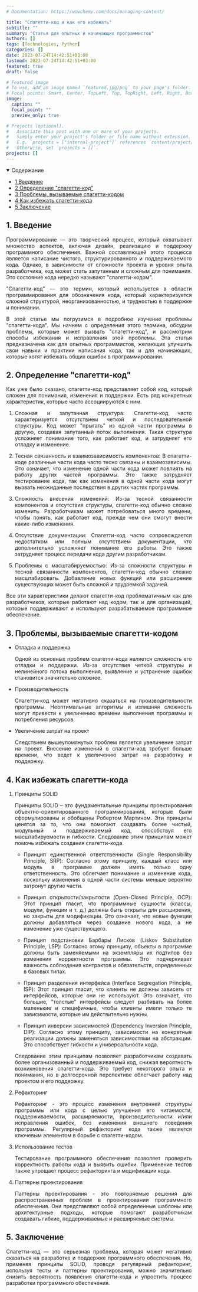 ```yaml
---
# Documentation: https://wowchemy.com/docs/managing-content/

title: "Спагетти-код и как его избежать"
subtitle: ""
summary: "Статья для опытных и начинающих программистов"
authors: []
tags: [Technologies, Python]
categories: []
date: 2023-07-24T14:42:51+03:00
lastmod: 2023-07-24T14:42:51+03:00
featured: true
draft: false

# Featured image
# To use, add an image named `featured.jpg/png` to your page's folder.
# Focal points: Smart, Center, TopLeft, Top, TopRight, Left, Right, BottomLeft, Bottom, BottomRight.
image:
  caption: ""
  focal_point: ""
  preview_only: true

# Projects (optional).
#   Associate this post with one or more of your projects.
#   Simply enter your project's folder or file name without extension.
#   E.g. `projects = ["internal-project"]` references `content/project/deep-learning/index.md`.
#   Otherwise, set `projects = []`.
projects: []
---
```

<details class="toc-inpage d-print-none  " open="">
<summary class="font-weight-bold">Содержание</summary>
<nav id="TableOfContents" class="nav flex-column">
<ul>
<li class="nav-item"><a href="#introduction" class="nav-link"><span class="section-num">1</span> Введение</a></li>
<li class="nav-item"><a href="#temp" class="nav-link"><span class="section-num">2</span> Определение "спагетти-код"</a></li>
<li class="nav-item"><a href="#problems" class="nav-link"><span class="section-num">3</span> Проблемы, вызываемые спагетти-кодом</a></li>
<li class="nav-item"><a href="#solution" class="nav-link"><span class="section-num">4</span> Как избежать спагетти-кода</a></li>
<li class="nav-item"><a href="#conclusion" class="nav-link"><span class="section-num">5</span> Заключение</a></li>
</ul>
</nav>
</details>




<h2 id='introduction'><span class="section-num"><b>1</span>. Введение</b></h2>
<p align="justify">Программирование — это творческий процесс, который охватывает множество аспектов, включая дизайн, реализацию и поддержку программного обеспечения. Важной составляющей этого процесса является написание чистого, структурированного и поддерживаемого кода. Однако, в зависимости от сложности проекта и уровня опыта разработчика, код может стать запутанным и сложным для понимания. Это состояние кода нередко называют "спагетти-кодом".</p>
<p align="justify">"Спагетти-код" — это термин, который используется в области программирования для обозначения кода, который характеризуется сложной структурой, неорганизованностью, и трудностью в поддержке и понимании.</p>
<p align="justify">В этой статье мы погрузимся в подробное изучение проблемы "спагетти-кода". Мы начнем с определения этого термина, обсудим проблемы, которые может вызвать "спагетти-код", и рассмотрим способы избежания и исправления этой проблемы. Эта статья предназначена как для опытных программистов, желающих улучшить свои навыки и практики написания кода, так и для начинающих, которые хотят избежать общих ошибок в программировании.</p>

<h2 id='temp'><span class="section-num"><b>2</span>. Определение "спагетти-код"</b></h2>
<p align="justify">Как уже было сказано, спагетти-код представляет собой код, который сложен для понимания, изменения и поддержки. Есть ряд конкретных характеристик, которые часто ассоциируются с ним.</p>
<ol>
<li><p align="justify">Сложная и запутанная структура: Спагетти-код часто характеризуется отсутствием четкой и последовательной структуры. Код может "прыгать" из одной части программы в другую, создавая запутанный поток выполнения. Такая структура усложняет понимание того, как работает код, и затрудняет его отладку и изменение.</p></li>
<li><p align="justify">Тесная связанность и взаимозависимость компонентов: В спагетти-коде различные части кода часто тесно связаны и взаимозависимы. Это означает, что изменение одной части кода может повлиять на работу других частей программы. Это также затрудняет тестирование кода, так как изменения в одной части кода могут вызвать неожиданные последствия в других частях программы.</p></li>
<li><p align="justify">Сложность внесения изменений: Из-за тесной связанности компонентов и отсутствия структуры, спагетти-код обычно сложно изменить. Разработчикам может потребоваться много времени, чтобы понять, как работает код, прежде чем они смогут внести какие-либо изменения.</p></li>
<li><p align="justify">Отсутствие документации: Спагетти-код часто сопровождается недостатком или полным отсутствием документации, что дополнительно усложняет понимание его работы. Это также затрудняет процесс передачи кода другим разработчикам.</p></li>
<li><p align="justify">Проблемы с масштабируемостью: Из-за сложности структуры и тесной связанности компонентов, спагетти-код обычно сложно масштабировать. Добавление новых функций или расширение существующих может быть сложной и трудоемкой задачей.</p></li>
</ol>
<p align="justify">Все эти характеристики делают спагетти-код проблематичным как для разработчиков, которые работают над кодом, так и для организаций, которые поддерживают и используют разрабатываемое программное обеспечение.</p>

<h2 id='problems'><span class="section-num"><b>3</span>. Проблемы, вызываемые спагетти-кодом</b></h2>
<ul>
<li><p align="justify">Отладка и поддержка</p>
<p align="justify">Одной из основных проблем спагетти-кода является сложность его отладки и поддержки. Из-за отсутствия четкой структуры и нелинейного потока выполнения, выявление и устранение ошибок становится значительно сложнее.</p></li>
<li><p align="justify">Производительность</p>
<p align="justify">Спагетти-код может негативно сказаться на производительности программы. Неоптимальные алгоритмы и излишняя сложность могут привести к увеличению времени выполнения программы и потребления ресурсов.</p></li>
<li><p align="justify">Увеличение затрат на проект</p>
<p align="justify">Следствием вышеупомянутых проблем является увеличение затрат на проект. Внесение изменений в спагетти-код требует больше времени, что ведет к увеличению затрат на разработку и поддержку.</p></li>
</ul>

<h2 id='solution'><span class="section-num"><b>4</span>. Как избежать спагетти-кода</b></h2>
<ol>
<li><p align="justify">Принципы SOLID</p>
<p align="justify">Принципы SOLID – это фундаментальные принципы проектирования объектно-ориентированного программирования, которые были сформулированы и обобщены Робертом Мартином. Эти принципы ценятся за то, что они помогают создавать более чистый, модульный и поддерживаемый код, способствуя его масштабируемости и гибкости. Следование этим принципам может помочь избежать создания спагетти-кода.</p>
<ul>
<li><p align="justify">Принцип единственной ответственности (Single Responsibility Principle, SRP): Согласно этому принципу, каждый класс или модуль в программе должен иметь только одну ответственность. Это облегчает понимание и изменение кода, поскольку изменения в одной части системы меньше вероятно затронут другие части.</p></li>
<li><p align="justify">Принцип открытости/закрытости (Open-Closed Principle, OCP): Этот принцип гласит, что программные сущности (классы, модули, функции и т. д.) должны быть открыты для расширения, но закрыты для модификации. Это означает, что новые функции должны добавляться через создание нового кода, а не изменение уже существующего.</p></li>
<li><p align="justify">Принцип подстановки Барбары Лисков (Liskov Substitution Principle, LSP): Согласно этому принципу, объекты в программе должны быть заменяемыми на экземпляры их подтипов без изменения корректности программы. Это подчеркивает важность соблюдения контрактов и обязательств, определенных в базовых типах.</p></li>
<li><p align="justify">Принцип разделения интерфейса (Interface Segregation Principle, ISP): Этот принцип гласит, что клиенты не должны зависеть от интерфейсов, которые они не используют. Это означает, что большие, "толстые" интерфейсы следует разбивать на более маленькие и специфичные, чтобы клиенты имели только те зависимости, которые им действительно нужны.</p></li>
<li><p align="justify">Принцип инверсии зависимостей (Dependency Inversion Principle, DIP): Согласно этому принципу, зависимости на конкретные реализации должны заменяться зависимостями на абстракции. Это способствует гибкости и универсальности кода.</p></li>
</ul>
<p align="justify">Следование этим принципам позволяет разработчикам создавать более организованный и поддерживаемый код, снижая вероятность возникновения спагетти-кода. Это требует некоторого опыта и понимания, но в долгосрочной перспективе облегчает работу над проектом и его поддержку.</p>

</li>
<li><p align="justify">Рефакторинг</p>
<p align="justify">Рефакторинг - это процесс изменения внутренней структуры программы или кода с целью улучшения его читаемости, поддерживаемости, расширяемости, производительности и/или исправления ошибок, без изменения внешнего поведения программы. Регулярный рефакторинг кода также является ключевым элементом в борьбе с спагетти-кодом.</p></li>
<li><p align="justify">Использование тестов</p>
<p align="justify">Тестирование программного обеспечения позволяет проверить корректность работы кода и выявить ошибки. Применение тестов также упрощает процесс рефакторинга и модификации кода.</p></li>
<li><p align="justify">Паттерны проектирования</p>
<p align="justify">Паттерны проектирования - это повторяемые решения для распространенных проблем в проектировании программного обеспечения. Они представляют собой определенные шаблоны или архитектурные подходы, которые помогают разработчикам создавать гибкие, поддерживаемые и расширяемые системы.</p></li>
</ol>
<h2 id='conclusion'><span class="section-num"><b>5</span>. Заключение</b></h2>
<p align="justify">Спагетти-код — это серьезная проблема, которая может негативно сказаться на разработке и поддержке программного обеспечения. Но, применяя принципы SOLID, проводя регулярный рефакторинг, используя тесты и паттерны проектирования, можно значительно снизить вероятность появления спагетти-кода и упростить процесс разработки программного обеспечения.</p>
